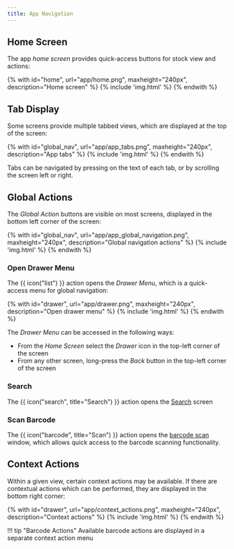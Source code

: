 ```yaml
---
title: App Navigation
---
```



## Home Screen

The app *home screen* provides quick-access buttons for stock view and actions:

{% with id="home", url="app/home.png", maxheight="240px", description="Home screen" %}
{% include 'img.html' %}
{% endwith %}

## Tab Display

Some screens provide multiple tabbed views, which are displayed at the top of the screen:

{% with id="global_nav", url="app/app_tabs.png", maxheight="240px", description="App tabs" %}
{% include 'img.html' %}
{% endwith %}

Tabs can be navigated by pressing on the text of each tab, or by scrolling the screen left or right.

## Global Actions

The *Global Action* buttons are visible on most screens, displayed in the bottom left corner of the screen:

{% with id="global_nav", url="app/app_global_navigation.png", maxheight="240px", description="Global navigation actions" %}
{% include 'img.html' %}
{% endwith %}

### Open Drawer Menu

The {{ icon("list") }} action opens the *Drawer Menu*, which is a quick-access menu for global navigation:

{% with id="drawer", url="app/drawer.png", maxheight="240px", description="Open drawer menu" %}
{% include 'img.html' %}
{% endwith %}

The *Drawer Menu* can be accessed in the following ways:

- From the *Home Screen* select the *Drawer* icon in the top-left corner of the screen
- From any other screen, long-press the *Back* button in the top-left corner of the screen

### Search

The {{ icon("search", title="Search") }} action opens the [Search](./search.md) screen

### Scan Barcode

The {{ icon("barcode", title="Scan") }} action opens the [barcode scan](./barcode.md#global-scan) window, which allows quick access to the barcode scanning functionality.

## Context Actions

Within a given view, certain context actions may be available. If there are contextual actions which can be performed, they are displayed in the bottom right corner:

{% with id="drawer", url="app/context_actions.png", maxheight="240px", description="Context actions" %}
{% include 'img.html' %}
{% endwith %}

!!! tip "Barcode Actions"
    Available barcode actions are displayed in a separate context action menu
